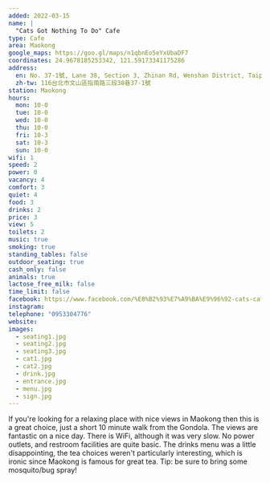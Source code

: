 ```yaml
---
added: 2022-03-15
name: |
  "Cats Got Nothing To Do" Cafe
type: Cafe
area: Maokong
google_maps: https://goo.gl/maps/n1qbnEo5eYxUbaDF7
coordinates: 24.9678185253342, 121.59173341175286
address:
  en: No. 37-1號, Lane 38, Section 3, Zhinan Rd, Wenshan District, Taipei City, 116
  zh-tw: 116台北市文山區指南路三段38巷37-1號
station: Maokong
hours:
  mon: 10-0
  tue: 10-0
  wed: 10-0
  thu: 10-0
  fri: 10-3
  sat: 10-3
  sun: 10-0
wifi: 1
speed: 2
power: 0
vacancy: 4
comfort: 3
quiet: 4
food: 3
drinks: 2
price: 3
view: 5
toilets: 2
music: true
smoking: true
standing_tables: false
outdoor_seating: true
cash_only: false
animals: true
lactose_free_milk: false
time_limit: false
facebook: https://www.facebook.com/%E8%B2%93%E7%A9%BA%E9%96%92-cats-cafe-164732883575769/
instagram: 
telephone: "0953304776"
website: 
images:
  - seating1.jpg
  - seating2.jpg
  - seating3.jpg
  - cat1.jpg
  - cat2.jpg
  - drink.jpg
  - entrance.jpg
  - menu.jpg
  - sign.jpg
---
```


If you're looking for a relaxing place with nice views in Maokong then this is a great choice, just a short 10 minute walk from the Gondola. The views are fantastic on a nice day. There is WiFi, although it was very slow. No power outlets, and restroom facilities are quite basic. The drinks menu was a little disappointing, the tea choices weren't particularly interesting, which is ironic since Maokong is famous for great tea. Tip: be sure to bring some mosquito/bug spray!
